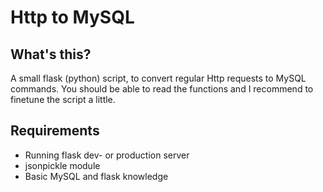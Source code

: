 # Http to MySQL
## What's this?
A small flask (python) script, to convert regular Http requests to MySQL commands.
You should be able to read the functions and I recommend to finetune the script a little.
## Requirements
- Running flask dev- or production server
- jsonpickle module
- Basic MySQL and flask knowledge
